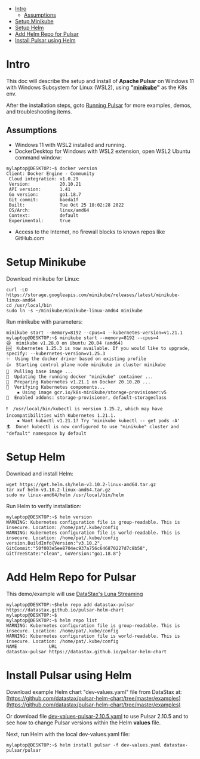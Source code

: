 - [Intro](#intro)
  - [Assumptions](#assumptions)
- [Setup Minikube](#setup-minikube)
- [Setup Helm](#setup-helm)
- [Add Helm Repo for Pulsar](#add-helm-repo-for-pulsar)
- [Install Pulsar using Helm](#install-pulsar-using-helm)
# Intro
This doc will describe the setup and install of **Apache Pulsar** on Windows 11 with Windows Subsystem for Linux (WSL2), using **"[minikube](https://minikube.sigs.k8s.io/docs/start/)"** as the K8s env.

After the installation steps, goto [Running Pulsar](RUN-README.md) for more examples, demos, and troubleshooting items.

## Assumptions

* Windows 11 with WSL2 installed and running.
* DockerDesktop for Windows with WSL2 extension, open WSL2 Ubuntu command window:
```
mylaptop@DESKTOP:~$ docker version
Client: Docker Engine - Community
 Cloud integration: v1.0.29
 Version:           20.10.21
 API version:       1.41
 Go version:        go1.18.7
 Git commit:        baeda1f
 Built:             Tue Oct 25 18:02:28 2022
 OS/Arch:           linux/amd64
 Context:           default
 Experimental:      true
```
* Access to the Internet, no firewall blocks to known repos like GitHub.com

# Setup Minikube
Download minikube for Linux:
```
curl -LO https://storage.googleapis.com/minikube/releases/latest/minikube-linux-amd64
cd /usr/local/bin
sudo ln -s ~/minikube/minikube-linux-amd64 minikube
```
Run minikube with parameters:
```
minikube start --memory=8192 --cpus=4 --kubernetes-version=v1.21.1
mylaptop@DESKTOP:~$ minikube start --memory=8192 --cpus=4
😄  minikube v1.28.0 on Ubuntu 20.04 (amd64)
🆕  Kubernetes 1.25.3 is now available. If you would like to upgrade, specify: --kubernetes-version=v1.25.3
✨  Using the docker driver based on existing profile
👍  Starting control plane node minikube in cluster minikube
🚜  Pulling base image ...
🏃  Updating the running docker "minikube" container ...
🐳  Preparing Kubernetes v1.21.1 on Docker 20.10.20 ...
🔎  Verifying Kubernetes components...
    ▪ Using image gcr.io/k8s-minikube/storage-provisioner:v5
🌟  Enabled addons: storage-provisioner, default-storageclass

❗  /usr/local/bin/kubectl is version 1.25.2, which may have incompatibilities with Kubernetes 1.21.1.
    ▪ Want kubectl v1.21.1? Try 'minikube kubectl -- get pods -A'
🏄  Done! kubectl is now configured to use "minikube" cluster and "default" namespace by default
```

# Setup Helm
Download and install Helm:
```
wget https://get.helm.sh/helm-v3.10.2-linux-amd64.tar.gz
tar xvf helm-v3.10.2-linux-amd64.tar.gz
sudo mv linux-amd64/helm /usr/local/bin/helm
```

Run Helm to verify installation:
```
mylaptop@DESKTOP:~$ helm version
WARNING: Kubernetes configuration file is group-readable. This is insecure. Location: /home/pat/.kube/config
WARNING: Kubernetes configuration file is world-readable. This is insecure. Location: /home/pat/.kube/config
version.BuildInfo{Version:"v3.10.2", GitCommit:"50f003e5ee8704ec937a756c646870227d7c8b58", GitTreeState:"clean", GoVersion:"go1.18.8"}
```
# Add Helm Repo for Pulsar
This demo/example will use [DataStax's Luna Streaming](https://docs.datastax.com/en/luna-streaming/docs/quickstart-helm-installs.html)
```
mylaptop@DESKTOP:~$helm repo add datastax-pulsar https://datastax.github.io/pulsar-helm-chart
mylaptop@DESKTOP:~$
mylaptop@DESKTOP:~$ helm repo list
WARNING: Kubernetes configuration file is group-readable. This is insecure. Location: /home/pat/.kube/config
WARNING: Kubernetes configuration file is world-readable. This is insecure. Location: /home/pat/.kube/config
NAME            URL
datastax-pulsar https://datastax.github.io/pulsar-helm-chart

```
# Install Pulsar using Helm 
Download example Helm chart "dev-values.yaml" file from DataStax at: [https://github.com/datastax/pulsar-helm-chart/tree/master/examples](https://github.com/datastax/pulsar-helm-chart/tree/master/examples)

Or download file [dev-values-pulsar-2.10.5.yaml](helm-values/dev-values-pulsar-2.10.5.yaml) to use Pulsar 2.10.5 and to see how to change Pulsar versions within the Helm **values** file.


Next, run Helm with the local dev-values.yaml file:
```
mylaptop@DESKTOP:~$ helm install pulsar -f dev-values.yaml datastax-pulsar/pulsar
```